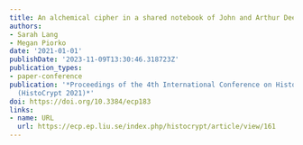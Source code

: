 ```yaml
---
title: An alchemical cipher in a shared notebook of John and Arthur Dee [Work In Progress]
authors:
- Sarah Lang
- Megan Piorko
date: '2021-01-01'
publishDate: '2023-11-09T13:30:46.318723Z'
publication_types:
- paper-conference
publication: '*Proceedings of the 4th International Conference on Historical Cryptology
  (HistoCrypt 2021)*'
doi: https://doi.org/10.3384/ecp183
links:
- name: URL
  url: https://ecp.ep.liu.se/index.php/histocrypt/article/view/161
---
```

